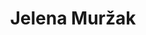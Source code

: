 ---
title: Jelena Muržak
role: Просто нет слов, чтобы подобрать как мы остались довольны фотосессией! Я пришла слегка нервная на фотосессию, потому что ребёнка мучили газики, я буквально неделю, как с роддома, но в первые же секунды, войдя в студию, Виктория сняла все переживания. Всё прошло на высшем уровне, фотографии все на 5+, выбрать просто невозможно 🙈 Мы обязательно придём ещё ❤️
organizations: []
bio: ""
interests: []
education: []
social: []
email: ""
highlight_name: false
superuser: false
user_groups:
    - Kliendid
---